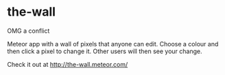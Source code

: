 the-wall
========

OMG a conflict

Meteor app with a wall of pixels that anyone can edit. Choose a colour and then click a pixel to change it. Other users will then see your change.

Check it out at http://the-wall.meteor.com/
